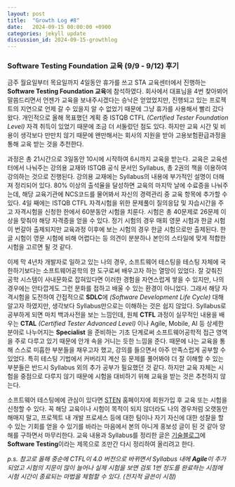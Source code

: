 ```yaml
---
layout: post
title:  "Growth Log #8"
date:   2024-09-15 00:00:00 +0900
categories: jekyll update
discussion_id: 2024-09-15-growthlog
---
```


### Software Testing Foundation 교육 (9/9 - 9/12) 후기

금주 월요일부터 목요일까지 4일동안 휴가를 쓰고 STA 교육센터에서 진행하는 **Software Testing Foundation 교육**에 참석하였다.
회사에서 대표님을 4번 찾아뵈어 말씀드리면서 언젠가 교육을 보내주시겠다는 승낙은 얻었었지만, 진행되고 있는 프로젝트의 지연으로 언제 갈 수 있을지 알 수 없었기 때문에 그냥 휴가를 사용해서 빨리 갔다왔다.
개인적으로 올해 목표했던 계획 중 ISTQB CTFL *(Certified Tester Foundation Level)* 자격 취득이 있었기 때문에 조금 더 서둘렀던 점도 있다.
하지만 교육 시간 및 비용이 생각보다 만만치 않기 때문에 왠만해서는 회사의 지원을 받아 고용보험환급과정을 통해 교육 받는 것을 추천한다.

과정은 총 21시간으로 3일동안 10시에 시작하여 6시까지 교육을 받는다.
교육은 교육센터에서 나눠주는 강의용 교재와 ISTQB 공식 문서인 Syllabus, 총 2권의 책을 이용하여 강의하는 것으로 진행된다.
강의용 교재에는 Syllabus의 내용에 부가적인 설명이 더해져 정리되어 있다.
80% 이상의 출석율을 달성하면 교육의 마지막 날에 수료증을 나눠주는데, 해당 교육기관에 NCS코드를 물어봐서 자신의 경력관리 중 교육 항목에 추가할 수 있다.
4일 째에는 ISTQB CTFL 자격시험을 위한 문제풀이 질의응답 및 자습시간을 주고 자격시험을 신청한 한에서 60분동안 시험을 치룬다.
시험은 총 40문제로 26문제 이상을 맞춰야 해당 자격증을 얻을 수 있다.
정기 시험의 경우 매회 영문 시험과 한글 시험이 번갈아 출제되지만 교육과정 이후에 보는 시험의 경우 한글 시험으로만 출제된다.
한글 시험이 영문 시험에 비해 어렵다는 등 의견이 분분하나 본인의 스타일에 맞게 적합한 시험을 고르면 될 것 같다.

이제 막 4년차 개발자로 일하고 있는 나의 경우, 소프트웨어 테스팅을 테스팅 자체에 국한하기보다는 소프트웨어공학의 한 도구로써 배우고자 하는 열망이 있었다.
잘 갖춰진 공학 시스템이 사내문화로 잡혀있다면 이러한 경험을 자연스럽게 쌓을 수 있지만, 나의 경우에는 안타깝게도 그런 문화를 접하고 배울 수 있는 환경이 아니었다.
그래서 해당 자격시험을 도전하여 간접적으로 **SDLC**에 *(Software Development Life Cycle)* 대해 알고자 하였지만, 생각보다 Syllabus만으로는 이해하는 것은 쉽지 않았다.
Syllabus로 공부하게 되면 마치 백과사전을 보는 느낌인데, 원체 **CTFL** 과정이 실무적인 내용을 배우는 **CTAL** *(Certified Tester Advanced Level)* 이나 Agile, Mobile, AI 등 상세한 분야로 나누어지는 **Specialist** 을 준비하는 기초 단계로써 소프트웨어공학적 접근 영역을 주로 다루고 있기 때문에 안개 속을 거니는 듯한 느낌을 준다.
때문에 나는 교육을 통해 스스로 미흡한 부분들을 채우고자 했고, 강의를 들으면서 아주 만족스럽게 공부할 수 있었다.
특히 테스팅 기법에서 커버리지 계산 등 문제를 풀어봐야 더 잘 이해할 수 있는 부분들은 반드시 Syllabus 외의 추가 공부가 필요했던 것 같다.
하지만 교육 자체는 시험을 중점으로 다루지 않기 때문에 시험을 대비하기 위해 교육을 받는 것은 추천하지 않는다.

소프트웨어 테스팅에에 관심이 있다면 [STEN](https://www.sten.or.kr/exam/examlist.php) 홈페이지에 회원가입 후 교육 또는 시험을 신청할 수 있다.
꼭 해당 교육이나 시험이 목적이 되지 않더라도 나의 경우처럼 오랫동안 해매지 말고, 프로젝트 내 개발 프로세스 등에 대한 팀이나 자기 자신에 대한 성찰을 할 수 있는 기회를 얻을 수 있기를 바라는 마음에서 본의 아니게 홍보성 글이 된 것 같아 양해를 구하면서 마무리한다.
교육 내용과 Syllabus를 정리한 글은 [기술블로그](https://cold9.gitlab.io/blog)에 **Software Testing**이라는 제목으로 조만간 다시 정리하여 올리려고 한다.

*p.s. 참고로 올해 중순에 CTFL이 4.0 버전으로 바뀌면서 Syllabus 내에 **Agile**이 추가되었고 시험의 지문이 많이 늘어나 실제 시험을 보면 검토 1번 정도를 완료하는 시점에 시험 시간이 종료되는 마법을 체험할 수 있다. (전지적 글쓴이 시점)*
